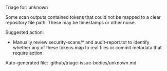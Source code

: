 Triage for: unknown

Some scan outputs contained tokens that could not be mapped to a clear repository file path. These may be timestamps or other noise.

Suggested action:
- Manually review security-scans/* and audit-report.txt to identify whether any of these tokens map to real files or commit metadata that require action.

Auto-generated file: .github/triage-issue-bodies/unknown.md
